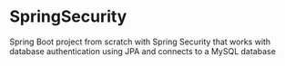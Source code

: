 # SpringSecurity
Spring Boot project from scratch with Spring Security that works with database authentication using JPA and connects to a MySQL database
